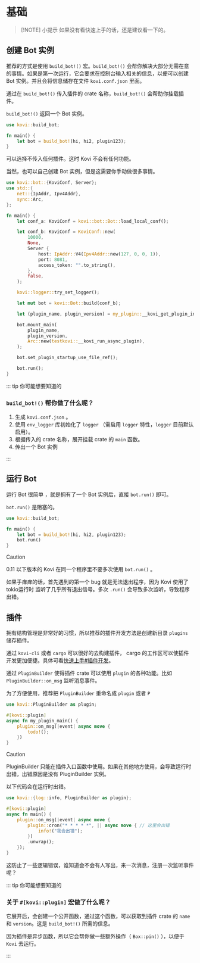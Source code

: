 # 基础

> [!NOTE] 小提示
> 如果没有看快速上手的话，还是建议看一下的。

## 创建 Bot 实例

推荐的方式是使用 `build_bot!()` 宏。`build_bot!()` 会帮你解决大部分无需在意的事情。如果是第一次运行，它会要求在控制台输入相关的信息，以便可以创建 Bot 实例。并且会将信息储存在文件 `kovi.conf.json` 里面。

通过在 `build_bot!()` 传入插件的 crate 名称，`build_bot!()` 会帮助你挂载插件。

`build_bot!()` 返回一个 Bot 实例。

```rust
use kovi::build_bot;

fn main() {
    let bot = build_bot!(hi, hi2, plugin123);
}
```

可以选择不传入任何插件。这时 Kovi 不会有任何功能。


当然，也可以自己创建 Bot 实例，但是这需要你手动做很多事情。

```rust
use kovi::bot::{KoviConf, Server};
use std::{
    net::{IpAddr, Ipv4Addr},
    sync::Arc,
};

fn main() {
    let conf_a: KoviConf = kovi::bot::Bot::load_local_conf();

    let conf_b: KoviConf = KoviConf::new(
        10000,
        None,
        Server {
            host: IpAddr::V4(Ipv4Addr::new(127, 0, 0, 1)),
            port: 8081,
            access_token: "".to_string(),
        },
        false,
    );

    kovi::logger::try_set_logger();

    let mut bot = kovi::Bot::build(conf_b);

    let (plugin_name, plugin_version) = my_plugin::__kovi_get_plugin_info();

    bot.mount_main(
        plugin_name,
        plugin_version,
        Arc::new(testkovi::__kovi_run_async_plugin),
    );

    bot.set_plugin_startup_use_file_ref();

    bot.run();
}
```

::: tip 你可能想要知道的

### `build_bot!()` 帮你做了什么呢？

1. 生成 `kovi.conf.json` 。
2. 使用 `env_logger` 库初始化了 `logger` （需启用 `logger` 特性，`logger` 目前默认启用）。
3. 根据传入的 crate 名称，展开挂载 crate 的 `main` 函数。
4. 传出一个 Bot 实例

:::

## 运行 Bot

运行 Bot 很简单 ，就是拥有了一个 Bot 实例后，直接 `bot.run()` 即可。

`bot.run()` 是阻塞的。

```rust
use kovi::build_bot;

fn main() {
    let bot = build_bot!(hi, hi2, plugin123);
    bot.run()
}
```

> [!CAUTION]
> 0.11 以下版本的 Kovi 在同一个程序里不要多次使用 `bot.run()` 。
>
> 如果手痒痒的话，首先遇到的第一个 bug 就是无法退出程序，因为 Kovi 使用了 tokio运行时 监听了几乎所有退出信号。多次 `.run()` 会导致多次监听，导致程序出错。

## 插件

拥有结构管理是非常好的习惯，所以推荐的插件开发方法是创建新目录 `plugins` 储存插件。

通过 `kovi-cli` 或者 `cargo` 可以很好的去构建插件， cargo 的工作区可以使插件开发更加便捷。具体可看[快速上手#插件开发](/start/fast#_3-插件开发)。

通过 `PluginBuilder` 使得插件 crate 可以使用 `plugin` 的各种功能。比如 `PluginBuilder::on_msg` 监听消息事件。

为了方便使用，推荐把 `PluginBuilder` 重命名成 `plugin` 或者 `P`

```rust
use kovi::PluginBuilder as plugin;

#[kovi::plugin]
async fn my_plugin_main() {
    plugin::on_msg(|event| async move {
        todo!();
    })
}
```

> [!CAUTION]
> 
> PluginBuilder 只能在插件入口函数中使用。如果在其他地方使用，会导致运行时出错，出错原因是没有 PluginBuilder 实例。
>
> 以下代码会在运行时出错。
> 
> ```rust
> use kovi::{log::info, PluginBuilder as plugin};
> 
> #[kovi::plugin]
> async fn main() {
>     plugin::on_msg(|event| async move {
>         plugin::cron("* * * * *", || async move { // 这里会出错
>             info!("我会出错");
>         })
>         .unwrap();
>     });
> }
> ```
> 
> 这防止了一些逻辑错误，谁知道会不会有人写出，来一次消息，注册一次监听事件呢？
>

::: tip 你可能想要知道的

### 关于 ```#[kovi::plugin]``` 宏做了什么呢？

它展开后，会创建一个公开函数，通过这个函数，可以获取到插件 crate 的 `name` 和 `version`。这是 `build_bot!()` 所需的信息。

因为插件是异步函数，所以它会帮你做一些额外操作（ `Box::pin()` ），以便于 `Kovi` 去运行。

:::
